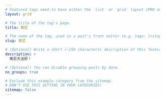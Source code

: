 ```yaml
---
# Featured tags need to have either the `list` or `grid` layout (PRO only).
layout: grid

# The title of the tag's page.
title: 索尼

# The name of the tag, used in a post's front matter (e.g. tags: [<slug>]).
slug: 索尼

# (Optional) Write a short (~150 characters) description of this featured tag.
description: >
  索尼大法好！

# (Optional) You can disable grouping posts by date.
no_groups: true

# Exclude this example category from the sitemap.
# DON'T USE THIS SETTING IN YOUR CATEGORIES!
sitemap: false
---
```

